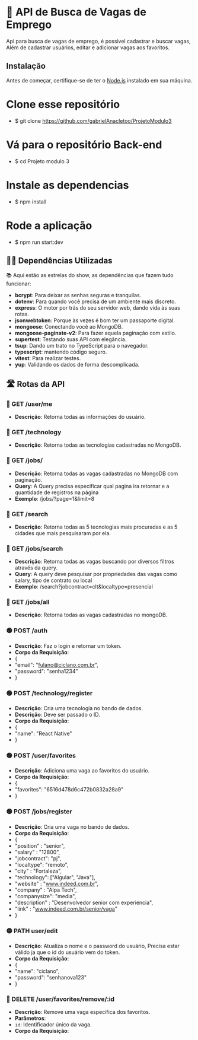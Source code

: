 # 🚀 API de Busca de Vagas de Emprego 
 Api para busca de vagas de emprego, é possivel cadastrar e buscar vagas,
 Além de cadastrar usuários, editar e adicionar vagas aos favoritos.

## Instalação

Antes de começar, certifique-se de ter o [Node.js](https://nodejs.org/) instalado em sua máquina.

# Clone esse repositório

- $ git clone https://github.com/gabrielAnacletoo/ProjetoModulo3

# Vá para o repositório Back-end
- $ cd Projeto modulo 3

# Instale as dependencias
- $ npm install

# Rode a aplicação
- $ npm run start:dev


## 👨‍💻 Dependências Utilizadas

📚 Aqui estão as estrelas do show, as dependências que fazem tudo funcionar:

- **bcrypt**: Para deixar as senhas seguras e tranquilas.
- **dotenv**: Para quando você precisa de um ambiente mais discreto.
- **express**: O motor por trás do seu servidor web, dando vida às suas rotas.
- **jsonwebtoken**: Porque às vezes é bom ter um passaporte digital.
- **mongoose**: Conectando você ao MongoDB.
- **mongoose-paginate-v2**: Para fazer aquela paginação com estilo.
- **supertest**: Testando suas API com elegância.
- **tsup**: Dando um trato no TypeScript para o navegador.
- **typescript**: mantendo código seguro.
- **vitest**: Para realizar testes.
- **yup**: Validando os dados de forma descomplicada.

## 🛣️ Rotas da API

### 🔵 GET /user/me
- **Descrição**: Retorna todas as informações do usuário.
### 🔵 GET /technology
- **Descrição**: Retorna todas as tecnologias cadastradas no MongoDB.
### 🔵 GET /jobs/
- **Descrição**: Retorna todas as vagas cadastradas no MongoDB com paginação.
- **Query**: A Query precisa especificar qual pagina ira retornar e a quantidade de registros na página
- **Exemplo**:  /jobs/?page=1&limit=8
### 🔵 GET /search
- **Descrição**: Retorna todas as 5 tecnologias mais procuradas e as 5 cidades que mais pesquisaram por ela.
### 🔵 GET /jobs/search
- **Descrição**: Retorna todas as vagas buscando por diversos filtros através da query.
- **Query**: A query deve pesquisar por propriedades das vagas como salary, tipo de contrato ou local
- **Exemplo**: /search?jobcontract=clt&localtype=presencial
### 🔵 GET /jobs/all
- **Descrição**: Retorna todas as vagas cadastradas no mongoDB.

### 🟢 POST /auth
- **Descrição**: Faz o login e retornar um token.
- **Corpo da Requisição**:
- {
-	"email": "fulano@ciclano.com.br",
-	"password": "senha1234"
- }
### 🟢 POST /technology/register
- **Descrição**: Cria uma tecnologia no bando de dados.
- **Descrição**: Deve ser passado o ID.
- **Corpo da Requisição**:
- {
-	"name": "React Native"
- }
### 🟢 POST /user/favorites
- **Descrição**: Adiciona uma vaga ao favoritos do usuário.
- **Corpo da Requisição**:
- {
- 	"favorites": "6516d478d6c472b0832a28a9"
- }
### 🟢 POST /jobs/register
- **Descrição**: Cria uma vaga no bando de dados.
- **Corpo da Requisição**:
- {
- "position" : "senior",
- "salary" : "12800",
- "jobcontract": "pj",
- "localtype": "remoto",
- "city" : "Fortaleza",
- "technology": ["Algular", "Java"],
- "website" : "www.indeed.com.br",
- "company" : "Alpa Tech",
- "companysize": "media",
- "description" : "Desenvolvedor senior com experiencia",
- "link" : "www.indeed.com.br/senior/vaga"
- }

### 🟡 PATH user/edit
- **Descrição**: Atualiza o nome e o password do usuário, Precisa estar válido ja que o id do usuário vem do token.
- **Corpo da Requisição**:
- {
-	"name": "ciclano",
-	"password": "senhanova123"
- }

### 🔴 DELETE /user/favorites/remove/:id
- **Descrição**: Remove uma vaga específica dos favoritos.
- **Parâmetros**:
- `id`: Identificador único da vaga.
- **Corpo da Requisição**:
